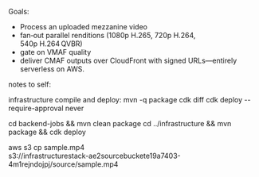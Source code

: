 Goals: 
- Process an uploaded mezzanine video 
- fan‑out parallel renditions (1080p H.265, 720p H.264, 540p H.264 QVBR)
- gate on VMAF quality
- deliver CMAF outputs over CloudFront with signed URLs—entirely serverless on AWS.


notes to self:


infrastructure compile and deploy:
mvn -q package
cdk diff
cdk deploy --require-approval never


cd backend-jobs && mvn clean package
cd ../infrastructure && mvn package && cdk deploy

 aws s3 cp sample.mp4 \
  s3://infrastructurestack-ae2sourcebuckete19a7403-4m1rejndojpj/source/sample.mp4